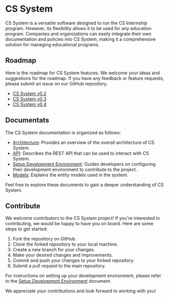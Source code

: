 # CS System

CS System is a versatile software designed to run the CS Internship program. However, its flexibility allows it to be used for any education program. Companies and organizations can easily integrate their own documentation and policies into CS System, making it a comprehensive solution for managing educational programs.

## Roadmap
Here is the roadmap for CS System features. We welcome your ideas and suggestions for the roadmap. If you have any feedback or feature requests, please submit an issue on our GitHub repository.
 - [CS System v0.2](/docs/roadmap/cs-system-v0.2.md)
 - [CS System v0.3](/docs/roadmap/cs-system-v0.3.md)
 - [CS System v0.4](/docs/roadmap/cs-system-v0.4.md)

## Documentats

The CS System documentation is organized as follows:

- [Architecture](/docs/architecture.md): Provides an overview of the overall architecture of CS System.
- [API](/docs/cs-system-api.md): Describes the REST API that can be used to interact with CS System.
- [Setup Development Environment](/docs/setup-dev-environment.md): Guides developers on configuring their development environment to contribute to the project.
- [Models](/docs/models.md): Explains the entity models used in the system.

Feel free to explore these documents to gain a deeper understanding of CS System.

## Contribute

We welcome contributors to the CS System project! If you're interested in contributing, we would be happy to have you on board. Here are some steps to get started:

1. Fork the repository on GitHub.
2. Clone the forked repository to your local machine.
3. Create a new branch for your changes.
4. Make your desired changes and improvements.
5. Commit and push your changes to your forked repository.
6. Submit a pull request to the main repository.

For instructions on setting up your development environment, please refer to the [Setup Development Environment](/docs/setup-dev-environment.md) document.

We appreciate your contributions and look forward to working with you!
